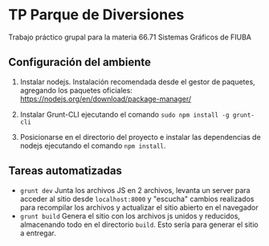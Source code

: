 # TP Parque de Diversiones
Trabajo práctico grupal para la materia 66.71 Sistemas Gráficos de FIUBA

## Configuración del ambiente
1. Instalar nodejs. Instalación recomendada desde el gestor de paquetes, agregando los paquetes oficiales: https://nodejs.org/en/download/package-manager/

2. Instalar Grunt-CLI ejecutando el comando `sudo npm install -g grunt-cli`

3. Posicionarse en el directorio del proyecto e instalar las dependencias de nodejs ejecutando el comando `npm install`.

## Tareas automatizadas
+ `grunt dev` Junta los archivos JS en 2 archivos, levanta un server para acceder al sitio desde `localhost:8000` y "escucha" cambios realizados para recompilar los archivos y actualizar el sitio abierto en el navegador
+ `grunt build` Genera el sitio con los archivos js unidos y reducidos, almacenando todo en el directorio `build`. Esto sería para generar el sitio a entregar.
